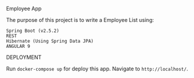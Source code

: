 Employee App

The purpose of this project is to write a Employee List using:

    Spring Boot (v2.5.2)
    REST
    Hibernate (Using Spring Data JPA)
    ANGULAR 9
    
DEPLOYMENT

Run `docker-compose up` for deploy this app. Navigate to `http://localhost/`.
